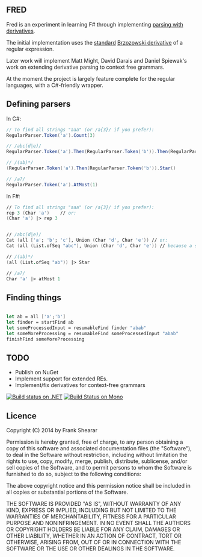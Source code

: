 FRED
----

Fred is an experiment in learning F# through implementing [parsing with derivatives](http://matt.might.net/articles/parsing-with-derivatives/).

The initial implementation uses the [standard](http://dl.acm.org/citation.cfm?id=321249) [Brzozowski derivative](http://www.mpi-sws.org/~turon/re-deriv.pdf) of a regular expression.

Later work will implement Matt Might, David Darais and Daniel Spiewak's work on extending derivative parsing to context free grammars.

At the moment the project is largely feature complete for the regular languages, with a C#-friendly wrapper.

Defining parsers
----------------

In C#:
````csharp
// To find all strings "aaa" (or /a{3}/ if you prefer):
RegularParser.Token('a').Count(3)

// /abc(d|e)/
RegularParser.Token('a').Then(RegularParser.Token('b')).Then(RegularParser.Token('c')).Then(RegularParser.Token('d').Or(RegularParser.Token('e')))

// /(ab)*/
(RegularParser.Token('a').Then(RegularParser.Token('b')).Star()

// /a?/
RegularParser.Token('a').AtMost(1)
````

In F#:
````fsharp
// To find all strings "aaa" (or /a{3}/ if you prefer):
rep 3 (Char 'a')    // or:
(Char 'a') |> rep 3


// /abc(d|e)/
Cat (all ['a'; 'b'; 'c'], Union (Char 'd', Char 'e')) // or:
Cat (all (List.ofSeq "abc"), Union (Char 'd', Char 'e')) // because a string is a sequence of char

// /(ab)*/
(all (List.ofSeq "ab")) |> Star

// /a?/
Char 'a' |> atMost 1
````

Finding things
--------------

````csharp
````

````fsharp
let ab = all ['a';'b']
let finder = startFind ab
let someProcessedInput = resumableFind finder "abab"
let someMoreProcessing = resumableFind someProcessedInput "abab"
finishFind someMoreProcessing
````

TODO
----
* Publish on NuGet
* Implement support for extended REs.
* Implement/fix derivatives for context-free grammars

[![Build status on .NET](https://ci.appveyor.com/api/projects/status/8ix7agowa8rrfu1k/branch/master)](https://ci.appveyor.com/project/frankshearar/fred/branch/master)
[![Build Status on Mono](https://secure.travis-ci.org/frankshearar/Fred.png?branch=master)](http://travis-ci.org/frankshearar/Fred)

Licence
-------
Copyright (C) 2014 by Frank Shearar

Permission is hereby granted, free of charge, to any person obtaining a copy of this software and associated documentation files (the "Software"), to deal in the Software without restriction, including without limitation the rights to use, copy, modify, merge, publish, distribute, sublicense, and/or sell copies of the Software, and to permit persons to whom the Software is furnished to do so, subject to the following conditions:

The above copyright notice and this permission notice shall be included in all copies or substantial portions of the Software.

THE SOFTWARE IS PROVIDED "AS IS", WITHOUT WARRANTY OF ANY KIND, EXPRESS OR IMPLIED, INCLUDING BUT NOT LIMITED TO THE WARRANTIES OF MERCHANTABILITY, FITNESS FOR A PARTICULAR PURPOSE AND NONINFRINGEMENT. IN NO EVENT SHALL THE AUTHORS OR COPYRIGHT HOLDERS BE LIABLE FOR ANY CLAIM, DAMAGES OR OTHER LIABILITY, WHETHER IN AN ACTION OF CONTRACT, TORT OR OTHERWISE, ARISING FROM, OUT OF OR IN CONNECTION WITH THE SOFTWARE OR THE USE OR OTHER DEALINGS IN THE SOFTWARE.